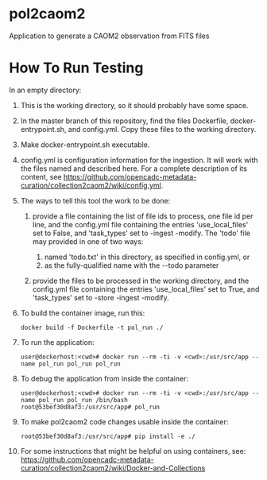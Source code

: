 # pol2caom2
Application to generate a CAOM2 observation from  FITS files

# How To Run Testing

In an empty directory:

1. This is the working directory, so it should probably have some space.

1. In the master branch of this repository, find the files Dockerfile, 
docker-entrypoint.sh, and config.yml. Copy these files to the working directory.

1. Make docker-entrypoint.sh executable.

1. config.yml is configuration information for the ingestion. It will work with 
the files named and described here. For a complete description of its
content, see 
https://github.com/opencadc-metadata-curation/collection2caom2/wiki/config.yml.

1. The ways to tell this tool the work to be done:

   1. provide a file containing the list of file ids to process, one file id 
   per line, and the config.yml file containing the entries 'use_local_files' 
   set to False, and 'task_types' set to -ingest -modify. The 'todo' 
   file may provided in one of two ways:
      1. named 'todo.txt' in this directory, as specified in config.yml, or
      1. as the fully-qualified name with the --todo parameter

   1. provide the files to be processed in the working directory, and the 
   config.yml file containing the entries 'use_local_files' set to True, 
   and 'task_types' set to -store -ingest -modify.

1. To build the container image, run this:

   ```
   docker build -f Dockerfile -t pol_run ./
   ```

1. To run the application:

   ```
   user@dockerhost:<cwd># docker run --rm -ti -v <cwd>:/usr/src/app --name pol_run pol_run pol_run
   ```

1. To debug the application from inside the container:

   ```
   user@dockerhost:<cwd># docker run --rm -ti -v <cwd>:/usr/src/app --name pol_run pol_run /bin/bash
   root@53bef30d8af3:/usr/src/app# pol_run
   ```

1. To make pol2caom2 code changes usable inside the container:

   ```
   root@53bef30d8af3:/usr/src/app# pip install -e ./
   ```

1. For some instructions that might be helpful on using containers, see:
https://github.com/opencadc-metadata-curation/collection2caom2/wiki/Docker-and-Collections
